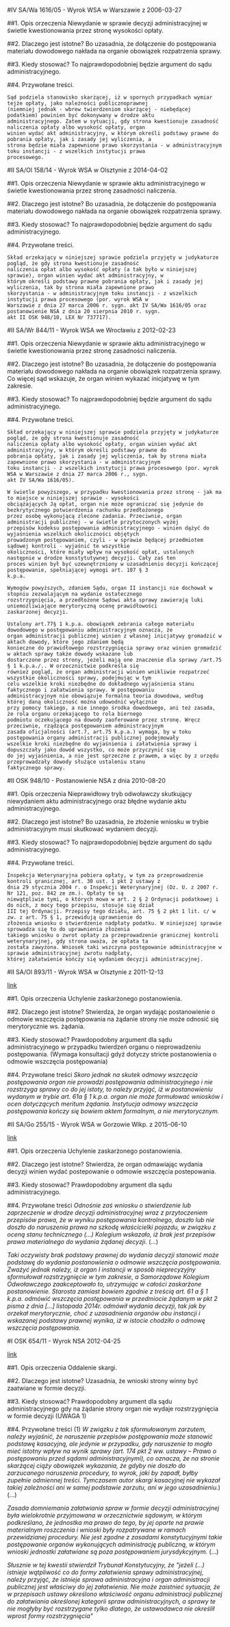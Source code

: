 #IV SA/Wa 1616/05 - Wyrok WSA w Warszawie z 2006-03-27

##1. Opis orzeczenia
Niewydanie w sprawie decyzji administracyjnej w świetle kwestionowania przez stronę wysokości opłaty.

##2. Dlaczego jest istotne?
Bo uzasadnia, że dołączenie do postępowania materiału dowodowego nakłada na organie obowiązek rozpatrzenia sprawy.

##3. Kiedy stosować?
To  najprawdopodobniej będzie argument do sądu administracyjnego.

##4. Przywołane treści.
```
Sąd podziela stanowisko skarżącej, iż w spornych przypadkach wymiar tejże opłaty, jako należności publicznoprawnej
(niemniej jednak - wbrew twierdzeniom skarżącej - niebędącej podatkiem) powinien być dokonywany w drodze aktu
administracyjnego. Zatem w sytuacji, gdy strona kwestionuje zasadność naliczenia opłaty albo wysokość opłaty, organ
winien wydać akt administracyjny, w którym określi podstawy prawne do pobrania opłaty, jak i zasady jej wyliczenia, a
strona będzie miała zapewnione prawo skorzystania - w administracyjnym toku instancji - z wszelkich instytucji prawa
procesowego.
```

#II SA/Ol 158/14 - Wyrok WSA w Olsztynie z 2014-04-02

##1. Opis orzeczenia
Niewydanie w sprawie aktu administracyjnego w świetle kwestionowania przez stronę zasadności naliczenia.

##2. Dlaczego jest istotne?
Bo uzasadnia, że dołączenie do postępowania materiału dowodowego nakłada na organie obowiązek rozpatrzenia sprawy.

##3. Kiedy stosować?
To  najprawdopodobniej będzie argument do sądu administracyjnego.

##4. Przywołane treści.
```
Skład orzekający w niniejszej sprawie podziela przyjęty w judykaturze pogląd, że gdy strona kwestionuje zasadność
naliczenia opłat albo wysokość opłaty (a tak było w niniejszej sprawie), organ winien wydać akt administracyjny, w
którym określi podstawy prawne pobrania opłaty, jak i zasady jej wyliczenia, tak by strona miała zapewnione prawo
skorzystania - w administracyjnym toku instancji - z wszelkich instytucji prawa procesowego (por. wyrok WSA w
Warszawie z dnia 27 marca 2006 r. sygn. akt IV SA/Wa 1616/05 oraz postanowienie NSA z dnia 20 sierpnia 2010 r. sygn.
akt II OSK 948/10, LEX Nr 737717).
```

#II SA/Wr 844/11 - Wyrok WSA we Wrocławiu z 2012-02-23

##1. Opis orzeczenia
Niewydanie w sprawie aktu administracyjnego w świetle kwestionowania przez stronę zasadności naliczenia.

##2. Dlaczego jest istotne?
Bo uzasadnia, że dołączenie do postępowania materiału dowodowego nakłada na organie obowiązek rozpatrzenia sprawy. Co więcej sąd wskazuje, że organ winien wykazać inicjatywę w tym zakresie.

##3. Kiedy stosować?
To  najprawdopodobniej będzie argument do sądu administracyjnego.

##4. Przywołane treści.
```
Skład orzekający w niniejszej sprawie podziela przyjęty w judykaturze pogląd, że gdy strona kwestionuje zasadność
naliczenia opłaty albo wysokość opłaty, organ winien wydać akt administracyjny, w którym określi podstawy prawne do
pobrania opłaty, jak i zasady jej wyliczenia, tak by strona miała zapewnione prawo skorzystania - w administracyjnym
toku instancji - z wszelkich instytucji prawa procesowego (por. wyrok WSA w Warszawie z dnia 27 marca 2006 r., sygn.
akt IV SA/Wa 1616/05).

W świetle powyższego, w przypadku kwestionowania przez stronę - jak ma to miejsce w niniejszej sprawie - wysokości
obciążających Ją opłat, organ nie może ograniczać się jedynie do bezkrytycznego potwierdzenia rachunku przedłożonego
przez osobę wykonującą zlecone zadania. Przeciwnie, organ administracji publicznej - w świetle przytoczonych wyżej
przepisów kodeksu postępowania administracyjnego - winien dążyć do wyjaśnienia wszelkich okoliczności objętych
prowadzonym postępowaniem, czyli - w sprawie będącej przedmiotem sądowej kontroli - wyjaśnić te wszystkie
okoliczności, które miały wpływ na wysokość opłat, ustalonych następnie w drodze konstytutywnej decyzji. Cały zaś ten
proces winien był być uzewnętrzniony w uzasadnieniu decyzji kończącej postępowanie, spełniającej wymogi art. 107 § 3
k.p.a.

Wymogów powyższych, zdaniem Sądu, organ II instancji nie dochował w stopniu zezwalającym na wydanie ostatecznego
rozstrzygnięcia, a przedłożone Sądowi akta sprawy zawierają luki uniemożliwiające merytoryczną ocenę prawidłowości
zaskarżonej decyzji.

Ustalony art.77§ 1 k.p.a. obowiązek zebrania całego materiału dowodowego w postępowaniu administracyjnym oznacza, że
organ administracji publicznej winien z własnej inicjatywy gromadzić w aktach dowody, które jego zdaniem będą
konieczne do prawidłowego rozstrzygnięcia sprawy oraz winien gromadzić w aktach sprawy także dowody wskazane lub
dostarczone przez strony, jeżeli mają one znaczenie dla sprawy /art.75 § 1 k.p.a./.. W orzecznictwie podkreśla się
również pogląd, że organ administracji winien wnikliwie rozpatrzeć wszystkie okoliczności sprawy, podejmując w tym
celu wszelkie kroki niezbędne do dokładnego wyjaśnienia stanu faktycznego i załatwienia sprawy. W postępowaniu
administracyjnym nie obowiązuje formalna teoria dowodowa, według której daną okoliczność można udowodnić wyłącznie
przy pomocy takiego, a nie innego środka dowodowego, ani też zasada, że rola organu orzekającego to rola biernego
podmiotu oczekującego na dowody zaoferowane przez stronę. Wręcz przeciwnie, rządząca postępowaniem administracyjnym
zasada oficjalności (art.7, art.75 k.p.a.) wymaga, by w toku postępowania organy administracji publicznej podejmowały
wszelkie kroki niezbędne do wyjaśnienia i załatwienia sprawy i dopuszczały jako dowód wszystko, co może przyczynić się
do jej wyjaśnienia, a nie jest sprzeczne z prawem, a więc by z urzędu przeprowadzały dowody służące ustaleniu stanu
faktycznego sprawy.
```

#II OSK 948/10 - Postanowienie NSA z dnia 2010-08-20

##1. Opis orzeczenia
Nieprawidłowy tryb odwoławczy skutkujący niewydaniem  aktu administracyjnego oraz błędne wydanie aktu administracyjnego.

##2. Dlaczego jest istotne?
Bo uzasadnia, że złożenie wniosku w trybie administracyjnym musi skutkować wydaniem decyzji.

##3. Kiedy stosować?
To  najprawdopodobniej będzie argument do sądu administracyjnego.

##4. Przywołane treści.
```
Inspekcja Weterynaryjna pobiera opłaty, w tym za przeprowadzenie kontroli granicznej, art. 30 ust. 1 pkt 2 ustawy z
dnia 29 stycznia 2004 r. o Inspekcji Weterynaryjnej (Dz. U. z 2007 r. Nr 121, poz. 842 ze zm.). Opłaty te są
niewątpliwie tymi, o których mowa w art. 2 § 2 Ordynacji podatkowej i do nich, z mocy tego przepisu, stosuje się dział
III tej Ordynacji. Przepisy tego działu, art. 75 § 2 pkt 1 lit. c/ w zw. z art. 75 § 1, przewidują uprawnienie do
złożenia wniosku o stwierdzenie nadpłaty podatku. W niniejszej sprawie sprowadza się to do uprawnienia złożenia
takiego wniosku o zwrot opłaty za przeprowadzenie granicznej kontroli weterynaryjnej, gdy strona uważa, że opłata ta
została zawyżona. Wniosek taki wszczyna postępowanie administracyjne w sprawie administracyjnej zwrotu nadpłaty,
której załatwienie kończy się wydaniem decyzji administracyjnej.
```

#II SA/Ol 893/11 - Wyrok WSA w Olsztynie z 2011-12-13

[link](http://orzeczenia.nsa.gov.pl/doc/2ED14FE275)

##1. Opis orzeczenia
Uchylenie zaskarżonego postanowienia.

##2. Dlaczego jest istotne?
Stwierdza, że organ wydając postanowienie o odmowie wszczęcia postępowania na żądanie strony nie może odnosić się merytorycznie ws. żądania.

##3. Kiedy stosować?
Prawdopodobny argument dla sądu administracyjnego w przypadku twierdzeń organu o nieprowadzeniu postępowania. (Wymaga konsultacji gdyż dotyczy stricte postanowienia o odmowie wszczęcia postępowania) 

##4. Przywołane treści
*Skoro jednak na skutek odmowy wszczęcia postępowania organ nie prowadzi postępowania administracyjnego i nie rozstrzyga sprawy co do jej istoty, to należy przyjąć, iż w postanowieniu wydanym w trybie art. 61a § 1 k.p.a. organ nie może formułować wniosków i ocen dotyczących meritum żądania. Instytucja odmowy wszczęcia postępowania kończy się bowiem aktem formalnym, a nie merytorycznym.*


#II SA/Go 255/15 - Wyrok WSA w Gorzowie Wlkp. z 2015-06-10

[link](http://orzeczenia.nsa.gov.pl/doc/3F07727EA3)

##1. Opis orzeczenia
Uchylenie zaskarżonego postanowienia.

##2. Dlaczego jest istotne?
Stwierdza, że organ odmawiając wydania decyzji winien wydać postepowanie o odmowie wszczęcia postepowania.

##3. Kiedy stosować?
Prawdopodobny argument dla sądu administracyjnego.

##4. Przywołane treści
*Odnośnie zaś wniosku o stwierdzenie lub zaprzeczenie w drodze decyzji administracyjnej wraz z przytoczeniem przepisów prawa, że w wyniku postępowania kontrolnego, doszło lub nie doszło do naruszenia prawa na szkodę właścicielki pojazdu, w związku z oceną stanu technicznego (...) Kolegium wskazało, iż brak jest przepisów prawa materialnego do wydania żądanej decyzji.*
(...)

*Taki oczywisty brak podstawy prawnej do wydania decyzji stanowić może podstawę do wydania postanowienia o odmowie wszczęcia postępowania. Zważyć jednak należy, iż organ I instancji w sposób nieprecyzyjny sformułował rozstrzygnięcie w tym zakresie, a Samorządowe Kolegium Odwoławczego zaakceptowało to, utrzymując w całości zaskarżone postanowienie. Starosta zamiast bowiem zgodnie z treścią art. 61 a § 1 k.p.a. odmówić wszczęcia postępowania w przedmiocie żądanym w pkt 2 pisma z dnia [...] listopada 2014r. odmówił wydania decyzji, tak jak by orzekał merytorycznie, choć z uzasadnienia organów obu instancji i wskazanej podstawy prawnej wynika, iż w istocie chodziło o odmowę wszczęcia postępowania.*

#I OSK 654/11 - Wyrok NSA 2012-04-25

[link](http://orzeczenia.nsa.gov.pl/doc/0471CA259B)

##1. Opis orzeczenia
Oddalenie skargi.

##2. Dlaczego jest istotne?
Uzasadnia, że wnioski strony winny być zaatwiane w formie decyzji.

##3. Kiedy stosować?
Prawdopodobny argument dla sądu administracyjnego gdy na żądanie strony organ nie wydaje rozstrzygnięcia w formie decyzji (UWAGA 1)

##4. Przywołane treści
(1) *W związku z tak sformułowanym zarzutem, należy wyjaśnić, że naruszenie przepisów postępowania może stanowić podstawę kasacyjną, ale jedynie w przypadku, gdy naruszenie to mogło mieć istotny wpływ na wynik sprawy (art. 174 pkt 2 ww. ustawy – Prawo o postępowaniu przed sądami administracyjnymi), co oznacza, że na stronie skarżącej ciąży obowiązek wykazania, że gdyby nie doszło do zarzucanego naruszenia procedury, to wyrok, jaki by zapadł, byłby zupełnie odmiennej treści. Tymczasem autor skargi kasacyjnej nie wykazał takiej zależności ani w samej podstawie zarzutu, ani w jego uzasadnieniu.*)
(...)

*Zasada domniemania załatwiania spraw w formie decyzji administracyjnej była wielokrotnie przyjmowana w orzecznictwie sądowym, w którym podkreślano, że jednostka ma prawo do tego, by jej oparte na prawie materialnym roszczenia i wnioski były rozpatrywane w ramach przewidzianej procedury. Nie jest zgodne z zasadami konstytucyjnymi takie postępowanie organów wykonujących administrację publiczną, w którym wnioski jednostki załatwiane są poza postępowaniem jurysdykcyjnym.*
(...)

*Słusznie w tej kwestii stwierdził Trybunał Konstytucyjny, że "jeżeli (...) istnieje wątpliwość co do formy załatwienia sprawy administracyjnej, należy przyjąć, że istnieje sprawa administracyjna i organ administracji publicznej jest właściwy do jej załatwienia. Nie może zaistnieć sytuacja, że w przepisach ustawy określono właściwość organu administracji publicznej do załatwiania określonej kategorii spraw administracyjnych, a sprawy te nie mogłyby być rozstrzygane tylko dlatego, że ustawodawca nie określił wprost formy rozstrzygnięcia"*
